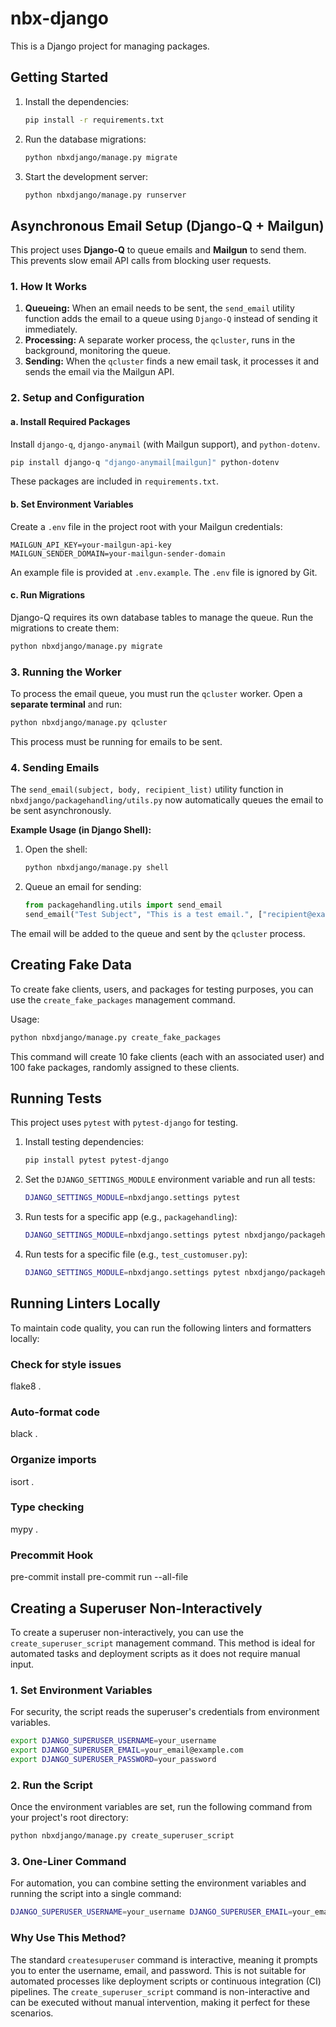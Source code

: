 # nbx-django

This is a Django project for managing packages.

## Getting Started

1.  Install the dependencies:

    ```bash
    pip install -r requirements.txt
    ```

2.  Run the database migrations:

    ```bash
    python nbxdjango/manage.py migrate
    ```

3.  Start the development server:

    ```bash
    python nbxdjango/manage.py runserver
    ```

## Asynchronous Email Setup (Django-Q + Mailgun)

This project uses **Django-Q** to queue emails and **Mailgun** to send them. This prevents slow email API calls from blocking user requests.

### 1. How It Works

1.  **Queueing:** When an email needs to be sent, the `send_email` utility function adds the email to a queue using `Django-Q` instead of sending it immediately.
2.  **Processing:** A separate worker process, the `qcluster`, runs in the background, monitoring the queue.
3.  **Sending:** When the `qcluster` finds a new email task, it processes it and sends the email via the Mailgun API.

### 2. Setup and Configuration

#### a. Install Required Packages

Install `django-q`, `django-anymail` (with Mailgun support), and `python-dotenv`.

```bash
pip install django-q "django-anymail[mailgun]" python-dotenv
```

These packages are included in `requirements.txt`.

#### b. Set Environment Variables

Create a `.env` file in the project root with your Mailgun credentials:

```
MAILGUN_API_KEY=your-mailgun-api-key
MAILGUN_SENDER_DOMAIN=your-mailgun-sender-domain
```

An example file is provided at `.env.example`. The `.env` file is ignored by Git.

#### c. Run Migrations

Django-Q requires its own database tables to manage the queue. Run the migrations to create them:

```bash
python nbxdjango/manage.py migrate
```

### 3. Running the Worker

To process the email queue, you must run the `qcluster` worker. Open a **separate terminal** and run:

```bash
python nbxdjango/manage.py qcluster
```

This process must be running for emails to be sent.

### 4. Sending Emails

The `send_email(subject, body, recipient_list)` utility function in `nbxdjango/packagehandling/utils.py` now automatically queues the email to be sent asynchronously.

**Example Usage (in Django Shell):**

1.  Open the shell:
    ```bash
    python nbxdjango/manage.py shell
    ```

2.  Queue an email for sending:
    ```python
    from packagehandling.utils import send_email
    send_email("Test Subject", "This is a test email.", ["recipient@example.com"])
    ```

The email will be added to the queue and sent by the `qcluster` process.

## Creating Fake Data

To create fake clients, users, and packages for testing purposes, you can use the `create_fake_packages` management command.

Usage:

```bash
python nbxdjango/manage.py create_fake_packages
```

This command will create 10 fake clients (each with an associated user) and 100 fake packages, randomly assigned to these clients.

## Running Tests

This project uses `pytest` with `pytest-django` for testing.

1.  Install testing dependencies:

    ```bash
    pip install pytest pytest-django
    ```

2.  Set the `DJANGO_SETTINGS_MODULE` environment variable and run all tests:

    ```bash
    DJANGO_SETTINGS_MODULE=nbxdjango.settings pytest
    ```

3.  Run tests for a specific app (e.g., `packagehandling`):

    ```bash
    DJANGO_SETTINGS_MODULE=nbxdjango.settings pytest nbxdjango/packagehandling/tests/
    ```

4.  Run tests for a specific file (e.g., `test_customuser.py`):

    ```bash
    DJANGO_SETTINGS_MODULE=nbxdjango.settings pytest nbxdjango/packagehandling/tests/models/test_customuser.py
    ```

## Running Linters Locally

To maintain code quality, you can run the following linters and formatters locally:

### Check for style issues
flake8 .

### Auto-format code
black .

### Organize imports
isort .

### Type checking
mypy .

### Precommit Hook
pre-commit install
pre-commit run --all-file

## Creating a Superuser Non-Interactively

To create a superuser non-interactively, you can use the `create_superuser_script` management command. This method is ideal for automated tasks and deployment scripts as it does not require manual input.

### 1. Set Environment Variables

For security, the script reads the superuser's credentials from environment variables.

```bash
export DJANGO_SUPERUSER_USERNAME=your_username
export DJANGO_SUPERUSER_EMAIL=your_email@example.com
export DJANGO_SUPERUSER_PASSWORD=your_password
```

### 2. Run the Script

Once the environment variables are set, run the following command from your project's root directory:

```bash
python nbxdjango/manage.py create_superuser_script
```

### 3. One-Liner Command

For automation, you can combine setting the environment variables and running the script into a single command:

```bash
DJANGO_SUPERUSER_USERNAME=your_username DJANGO_SUPERUSER_EMAIL=your_email@example.com DJANGO_SUPERUSER_PASSWORD=your_password python nbxdjango/manage.py create_superuser_script
```

### Why Use This Method?

The standard `createsuperuser` command is interactive, meaning it prompts you to enter the username, email, and password. This is not suitable for automated processes like deployment scripts or continuous integration (CI) pipelines. The `create_superuser_script` command is non-interactive and can be executed without manual intervention, making it perfect for these scenarios.
